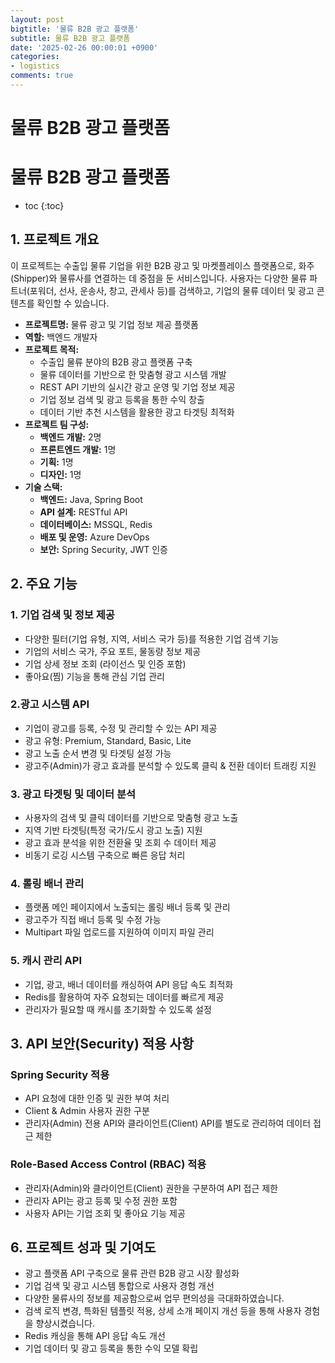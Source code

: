 ```yaml
---
layout: post
bigtitle: '물류 B2B 광고 플랫폼'
subtitle: 물류 B2B 광고 플랫폼
date: '2025-02-26 00:00:01 +0900'
categories:
- logistics
comments: true
---
```


# 물류 B2B 광고 플랫폼

# 물류 B2B 광고 플랫폼
* toc
{:toc}

## 1. 프로젝트 개요
이 프로젝트는 수출입 물류 기업을 위한 B2B 광고 및 마켓플레이스 플랫폼으로, 화주(Shipper)와 물류사를 연결하는 데 중점을 둔 서비스입니다.
사용자는 다양한 물류 파트너(포워더, 선사, 운송사, 창고, 관세사 등)를 검색하고, 기업의 물류 데이터 및 광고 콘텐츠를 확인할 수 있습니다.
+ **프로젝트명:** 물류 광고 및 기업 정보 제공 플랫폼
+ **역할:** 백엔드 개발자
+ **프로젝트 목적:**
  + 수출입 물류 분야의 B2B 광고 플랫폼 구축
  + 물류 데이터를 기반으로 한 맞춤형 광고 시스템 개발
  + REST API 기반의 실시간 광고 운영 및 기업 정보 제공
  + 기업 정보 검색 및 광고 등록을 통한 수익 창출
  + 데이터 기반 추천 시스템을 활용한 광고 타겟팅 최적화
+ **프로젝트 팀 구성:**
  + **백엔드 개발:** 2명
  + **프론트엔드 개발:** 1명
  + **기획:** 1명
  + **디자인:** 1명
+ **기술 스택:**
  + **백엔드:** Java, Spring Boot
  + **API 설계:** RESTful API
  + **데이터베이스:** MSSQL, Redis
  + **배포 및 운영:** Azure DevOps
  + **보안:** Spring Security, JWT 인증

## 2. 주요 기능

### 1. 기업 검색 및 정보 제공
+ 다양한 필터(기업 유형, 지역, 서비스 국가 등)를 적용한 기업 검색 기능
+ 기업의 서비스 국가, 주요 포트, 물동량 정보 제공
+ 기업 상세 정보 조회 (라이선스 및 인증 포함)
+ 좋아요(찜) 기능을 통해 관심 기업 관리

### 2.광고 시스템 API
+ 기업이 광고를 등록, 수정 및 관리할 수 있는 API 제공
+ 광고 유형: Premium, Standard, Basic, Lite
+ 광고 노출 순서 변경 및 타겟팅 설정 가능
+ 광고주(Admin)가 광고 효과를 분석할 수 있도록 클릭 & 전환 데이터 트래킹 지원

### 3. 광고 타겟팅 및 데이터 분석
+ 사용자의 검색 및 클릭 데이터를 기반으로 맞춤형 광고 노출
+ 지역 기반 타겟팅(특정 국가/도시 광고 노출) 지원
+ 광고 효과 분석을 위한 전환율 및 조회 수 데이터 제공
+ 비동기 로깅 시스템 구축으로 빠른 응답 처리

### 4. 롤링 배너 관리
+ 플랫폼 메인 페이지에서 노출되는 롤링 배너 등록 및 관리
+ 광고주가 직접 배너 등록 및 수정 가능
+ Multipart 파일 업로드를 지원하여 이미지 파일 관리

### 5. 캐시 관리 API
+ 기업, 광고, 배너 데이터를 캐싱하여 API 응답 속도 최적화
+ Redis를 활용하여 자주 요청되는 데이터를 빠르게 제공
+ 관리자가 필요할 때 캐시를 초기화할 수 있도록 설정

## 3. API 보안(Security) 적용 사항

### Spring Security 적용
- API 요청에 대한 인증 및 권한 부여 처리
- Client & Admin 사용자 권한 구분
- 관리자(Admin) 전용 API와 클라이언트(Client) API를 별도로 관리하여 데이터 접근 제한  

### Role-Based Access Control (RBAC) 적용
- 관리자(Admin)와 클라이언트(Client) 권한을 구분하여 API 접근 제한
- 관리자 API는 광고 등록 및 수정 권한 포함
- 사용자 API는 기업 조회 및 좋아요 기능 제공


## 6. 프로젝트 성과 및 기여도
+ 광고 플랫폼 API 구축으로 물류 관련 B2B 광고 시장 활성화
+ 기업 검색 및 광고 시스템 통합으로 사용자 경험 개선
+ 다양한 물류사의 정보를 제공함으로써 업무 편의성을 극대화하였습니다.
+ 검색 로직 변경, 특화된 템플릿 적용, 상세 소개 페이지 개선 등을 통해 사용자 경험을 향상시켰습니다.
+ Redis 캐싱을 통해 API 응답 속도 개선
+ 기업 데이터 및 광고 등록을 통한 수익 모델 확립
